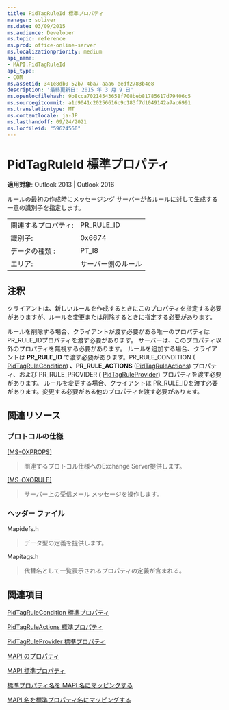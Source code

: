 ```yaml
---
title: PidTagRuleId 標準プロパティ
manager: soliver
ms.date: 03/09/2015
ms.audience: Developer
ms.topic: reference
ms.prod: office-online-server
ms.localizationpriority: medium
api_name:
- MAPI.PidTagRuleId
api_type:
- COM
ms.assetid: 341e8db0-52b7-4ba7-aaa6-eedf2783b4e8
description: '最終更新日: 2015 年 3 月 9 日'
ms.openlocfilehash: 9b8cca70214543658f708beb81785617d79406c5
ms.sourcegitcommit: a1d9041c20256616c9c183f7d1049142a7ac6991
ms.translationtype: MT
ms.contentlocale: ja-JP
ms.lasthandoff: 09/24/2021
ms.locfileid: "59624560"
---
```

# <a name="pidtagruleid-canonical-property"></a>PidTagRuleId 標準プロパティ

  
  
**適用対象**: Outlook 2013 | Outlook 2016 
  
ルールの最初の作成時にメッセージング サーバーが各ルールに対して生成する一意の識別子を指定します。 
  
|||
|:-----|:-----|
|関連するプロパティ:  <br/> |PR_RULE_ID  <br/> |
|識別子:  <br/> |0x6674  <br/> |
|データの種類 :   <br/> |PT_I8  <br/> |
|エリア:  <br/> |サーバー側のルール  <br/> |
   
## <a name="remarks"></a>注釈

クライアントは、新しいルールを作成するときにこのプロパティを指定する必要がありますが、ルールを変更または削除するときに指定する必要があります。
  
ルールを削除する場合、クライアントが渡す必要がある唯一のプロパティはPR_RULE_IDプロパティを渡す必要があります。 サーバーは、このプロパティ以外のプロパティを無視する必要があります。 ルールを追加する場合、クライアントは **PR_RULE_ID** で渡す必要があります。PR_RULE_CONDITION (  [PidTagRuleCondition](pidtagrulecondition-canonical-property.md)) **、PR_RULE_ACTIONS** ([PidTagRuleActions](pidtagruleactions-canonical-property.md)) プロパティ、および PR_RULE_PROVIDER **(** [PidTagRuleProvider](pidtagruleprovider-canonical-property.md)) プロパティを渡す必要があります。 ルールを変更する場合、クライアントは PR_RULE_IDを渡す必要があります。変更する必要がある他のプロパティを渡す必要があります。 
  
## <a name="related-resources"></a>関連リソース

### <a name="protocol-specifications"></a>プロトコルの仕様

[[MS-OXPROPS]](https://msdn.microsoft.com/library/f6ab1613-aefe-447d-a49c-18217230b148%28Office.15%29.aspx)
  
> 関連するプロトコル仕様へのExchange Server提供します。
    
[[MS-OXORULE]](https://msdn.microsoft.com/library/70ac9436-501e-43e2-9163-20d2b546b886%28Office.15%29.aspx)
  
> サーバー上の受信メール メッセージを操作します。
    
### <a name="header-files"></a>ヘッダー ファイル

Mapidefs.h
  
> データ型の定義を提供します。
    
Mapitags.h
  
> 代替名として一覧表示されるプロパティの定義が含まれる。
    
## <a name="see-also"></a>関連項目



[PidTagRuleCondition 標準プロパティ](pidtagrulecondition-canonical-property.md)
  
[PidTagRuleActions 標準プロパティ](pidtagruleactions-canonical-property.md)
  
[PidTagRuleProvider 標準プロパティ](pidtagruleprovider-canonical-property.md)


[MAPI のプロパティ](mapi-properties.md)
  
[MAPI 標準プロパティ](mapi-canonical-properties.md)
  
[標準プロパティ名を MAPI 名にマッピングする](mapping-canonical-property-names-to-mapi-names.md)
  
[MAPI 名を標準プロパティ名にマッピングする](mapping-mapi-names-to-canonical-property-names.md)

